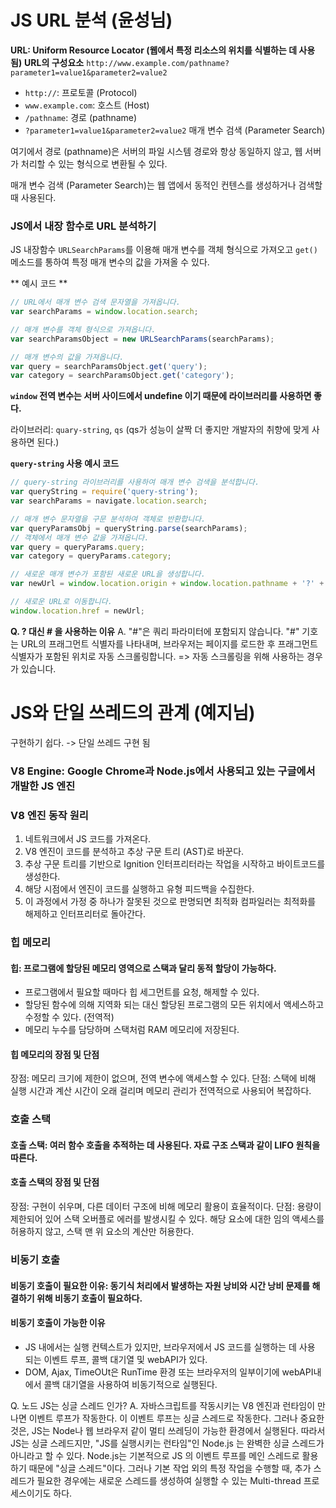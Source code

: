 # **JS URL 분석 (윤성님)**

**URL: Uniform Resource Locator (웹에서 특정 리소스의 위치를 식별하는 데 사용됨)**
**URL의 구성요소**
```http://www.example.com/pathname?parameter1=value1&parameter2=value2```
* ```http://```: 프로토콜 (Protocol)
* ```www.example.com```: 호스트 (Host)
* ```/pathname```: 경로 (pathname)
* ```?parameter1=value1&parameter2=value2``` 매개 변수 검색 (Parameter Search)

여기에서 경로 (pathname)은 서버의 파일 시스템 경로와 항상 동일하지 않고, 웹 서버가 처리할 수 있는 형식으로 변환될 수 있다. 

매개 변수 검색 (Parameter Search)는 웹 앱에서 동적인 컨텐스를 생성하거나 검색할 때 사용된다. 

### JS에서 내장 함수로 URL 분석하기
JS 내장함수 ```URLSearchParams```를 이용해 매개 변수를 객체 형식으로 가져오고 ```get()``` 메소드를 통하여 특정 매개 변수의 값을 가져올 수 있다. 

** 예시 코드 **
```javascript
// URL에서 매개 변수 검색 문자열을 가져옵니다.
var searchParams = window.location.search;

// 매개 변수를 객체 형식으로 가져옵니다.
var searchParamsObject = new URLSearchParams(searchParams);

// 매개 변수의 값을 가져옵니다.
var query = searchParamsObject.get('query');
var category = searchParamsObject.get('category');
```

**```window``` 전역 변수는 서버 사이드에서 undefine 이기 때문에 라이브러리를 사용하면 좋다.**

라이브러리: ```quary-string```, ```qs```
(qs가 성능이 살짝 더 좋지만 개발자의 취향에 맞게 사용하면 된다.)

**```query-string``` 사용 예시 코드**

```javascript
// query-string 라이브러리를 사용하여 매개 변수 검색을 분석합니다.
var queryString = require('query-string');
var searchParams = navigate.location.search;

// 매개 변수 문자열을 구문 분석하여 객체로 반환합니다.
var queryParamsObj = queryString.parse(searchParams);
// 객체에서 매개 변수 값을 가져옵니다.
var query = queryParams.query;
var category = queryParams.category;

// 새로운 매개 변수가 포함된 새로운 URL을 생성합니다.
var newUrl = window.location.origin + window.location.pathname + '?' + queryString.stringify(queryParams);

// 새로운 URL로 이동합니다.
window.location.href = newUrl;
```

**Q. ? 대신 # 을 사용하는 이유**
A. "#"은 쿼리 파라미터에 포함되지 않습니다. "#" 기호는 URL의 프래그먼트 식별자를 나타내며, 브라우저는 페이지를 로드한 후 프래그먼트 식별자가 포함된 위치로 자동 스크롤링합니다. => 자동 스크롤링을 위해 사용하는 경우가 있습니다. 


# **JS와 단일 쓰레드의 관계 (예지님)**

구현하기 쉽다. -> 단일 쓰레드 구현 됨

### V8 Engine: Google Chrome과 Node.js에서 사용되고 있는 구글에서 개발한 JS 엔진


### V8 엔진 동작 원리

1. 네트워크에서 JS 코드를  가져온다.
2. V8 엔진이 코드를 분석하고 추상 구문 트리 (AST)로 바꾼다. 
3. 추상 구문 트리를 기반으로 Ignition 인터프리터라는 작업을 시작하고 바이트코드를 생성한다.
4. 해당 시점에서 엔진이 코드를 실행하고 유형 피드백을 수집한다.
5. 이 과정에서 가정 중 하나가 잘못된 것으로 판명되면 최적화 컴파일러는 최적화를 해제하고 인터프리터로 돌아간다. 


### 힙 메모리 
#### 힙: 프로그램에 할당된 메모리 영역으로 스택과 달리 동적 할당이 가능하다. 
* 프로그램에서 필요할 때마다 힙 세그먼트를 요청, 해제할 수 있다.
* 할당된 함수에 의해 지역화 되는 대신 할당된 프로그램의 모든 위치에서 액세스하고 수정할 수 있다. (전역적)
* 메모리 누수를 담당하며 스택처럼 RAM 메모리에 저장된다. 
#### 힙 메모리의 장점 및 단점 
장점: 메모리 크기에 제한이 없으며, 전역 변수에 액세스할 수 있다.
단점: 스택에 비해 실행 시간과 계산 시간이 오래 걸리며 메모리 관리가 전역적으로 사용되어 복잡하다. 


### 호출 스택
#### 호출 스택: 여러 함수 호출을 추적하는 데 사용된다. 자료 구조 스택과 같이 LIFO 원칙을 따른다. 
#### 호출 스택의 장점 및 단점 
장점: 구현이 쉬우며, 다른 데이터 구조에 비해 메모리 활용이 효율적이다. 
단점: 용량이 제한되어 있어 스택 오버플로 에러를 발생시킬 수 있다. 해당 요소에 대한 임의 액세스를 허용하지 않고, 스택 맨 위 요소의 계산만 허용한다. 

### 비동기 호출
#### 비동기 호출이 필요한 이유: 동기식 처리에서 발생하는 자원 낭비와 시간 낭비 문제를 해결하기 위해 비동기 호출이 필요하다. 
#### 비동기 호출이 가능한 이유
* JS 내에서는 실행 컨텍스트가 있지만, 브라우저에서 JS 코드를 실행하는 데 사용 되는 이벤트 루프, 콜백 대기열 및 webAPI가 있다.
* DOM, Ajax, TimeOUt은 RunTime 환경 또는 브라우저의 일부이기에 webAPI내에서 콜백 대기열을 사용하여 비동기적으로 실행된다. 



Q. 노드 JS는 싱글 스레드 인가?
A. 자바스크립트를 작동시키는 V8 엔진과 런타임이 만나면 이벤트 루프가 작동한다. 이 이벤트 루프는 싱글 스레드로 작동한다. 그러나 중요한 것은, JS는 Node나 웹 브라우저 같이 멀티 쓰레딩이 가능한 환경에서 실행된다. 따라서 JS는 싱글 스레드지만, "JS를 실행시키는 런타임"인 Node.js 는 완벽한 싱글 스레드가 아니라고 할 수 있다. Node.js는 기본적으로 JS 의 이벤트 루프를 메인 스레드로 활용하기 때문에 "싱글 스레드"이다. 그러나 기본 작업 외의 특정 작업을 수행할 때, 추가 스레드가 필요한 경우에는 새로운 스레드를 생성하여 실행할 수 있는 Multi-thread 프로세스이기도 하다. 